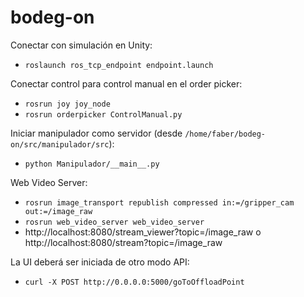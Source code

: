 # bodeg-on

Conectar con simulación en Unity:
- `roslaunch ros_tcp_endpoint endpoint.launch`

Conectar control para control manual en el order picker:
- `rosrun joy joy_node`
- `rosrun orderpicker ControlManual.py`

Iniciar manipulador como servidor (desde `/home/faber/bodeg-on/src/manipulador/src`):
- `python Manipulador/__main__.py`

Web Video Server:
- `rosrun image_transport republish compressed in:=/gripper_cam out:=/image_raw`
- `rosrun web_video_server web_video_server`
- http://localhost:8080/stream_viewer?topic=/image_raw o http://localhost:8080/stream?topic=/image_raw

La UI deberá ser iniciada de otro modo
API:
- `curl -X POST http://0.0.0.0:5000/goToOffloadPoint`


